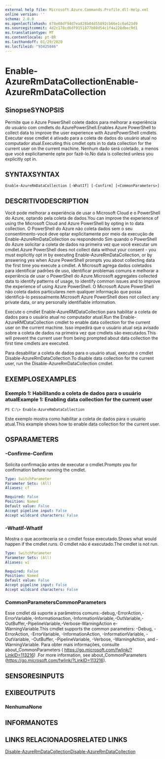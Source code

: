 ```yaml
---
external help file: Microsoft.Azure.Commands.Profile.dll-Help.xml
online version: ''
schema: 2.0.0
ms.openlocfilehash: 678e08df94d7ea828b04d55892cb66e1c0a62349
ms.sourcegitcommit: 4d2c178cd6df9151877b08d54c1f4a228dbec9d1
ms.translationtype: MT
ms.contentlocale: pt-BR
ms.lasthandoff: 01/29/2020
ms.locfileid: "93425846"
---
```

# <span data-ttu-id="bf19e-101">Enable-AzureRmDataCollection</span><span class="sxs-lookup"><span data-stu-id="bf19e-101">Enable-AzureRmDataCollection</span></span>

## <span data-ttu-id="bf19e-102">Sinopse</span><span class="sxs-lookup"><span data-stu-id="bf19e-102">SYNOPSIS</span></span>
<span data-ttu-id="bf19e-103">Permite que o Azure PowerShell colete dados para melhorar a experiência do usuário com cmdlets do AzurePowerShell.</span><span class="sxs-lookup"><span data-stu-id="bf19e-103">Enables Azure PowerShell to collect data to improve the user experience with AzurePowerShell cmdlets.</span></span>
<span data-ttu-id="bf19e-104">Executar esse cmdlet é ativado para a coleta de dados do usuário atual no computador atual.</span><span class="sxs-lookup"><span data-stu-id="bf19e-104">Executing this cmdlet opts in to data collection for the current user on the current machine.</span></span>
<span data-ttu-id="bf19e-105">Nenhum dado será coletado, a menos que você explicitamente opte por fazê-lo.</span><span class="sxs-lookup"><span data-stu-id="bf19e-105">No data is collected unless you explicitly opt in.</span></span>

## <span data-ttu-id="bf19e-106">SYNTAX</span><span class="sxs-lookup"><span data-stu-id="bf19e-106">SYNTAX</span></span>

```
Enable-AzureRmDataCollection [-WhatIf] [-Confirm] [<CommonParameters>]
```

## <span data-ttu-id="bf19e-107">DESCRITIVO</span><span class="sxs-lookup"><span data-stu-id="bf19e-107">DESCRIPTION</span></span>
<span data-ttu-id="bf19e-108">Você pode melhorar a experiência de usar o Microsoft Cloud e o PowerShell do Azure, optando pela coleta de dados.</span><span class="sxs-lookup"><span data-stu-id="bf19e-108">You can improve the experience of using the Microsoft Cloud and Azure PowerShell by opting in to data collection.</span></span>
<span data-ttu-id="bf19e-109">O PowerShell do Azure não coleta dados sem o seu consentimento-você deve optar explicitamente por meio da execução de Enable-AzureRmDataCollection ou respondendo Sim quando o PowerShell do Azure solicitar a coleta de dados na primeira vez que você executar um cmdlet.</span><span class="sxs-lookup"><span data-stu-id="bf19e-109">Azure PowerShell does not collect data without your consent - you must explicitly opt in by executing Enable-AzureRmDataCollection, or by answering yes when Azure PowerShell prompts you about collecting data the first time you execute a cmdlet.</span></span>
<span data-ttu-id="bf19e-110">A Microsoft agrega dados coletados para identificar padrões de uso, identificar problemas comuns e melhorar a experiência de usar o PowerShell do Azure.</span><span class="sxs-lookup"><span data-stu-id="bf19e-110">Microsoft aggregates collected data to identify patterns of usage, to identify common issues and to improve the experience of using Azure PowerShell.</span></span>
<span data-ttu-id="bf19e-111">O Microsoft Azure PowerShell não coleta dados particulares nem qualquer informação que possa identificá-lo pessoalmente.</span><span class="sxs-lookup"><span data-stu-id="bf19e-111">Microsoft Azure PowerShell does not collect any private data, or any personally identifiable information.</span></span>

<span data-ttu-id="bf19e-112">Execute o cmdlet Enable-AzureRMDataCollection para habilitar a coleta de dados para o usuário atual no computador atual.</span><span class="sxs-lookup"><span data-stu-id="bf19e-112">Run the Enable-AzureRMDataCollection cmdlet to enable data collection for the current user on the current machine.</span></span>
<span data-ttu-id="bf19e-113">Isso impedirá que o usuário atual seja avisado sobre a coleta de dados na primeira vez que cmdlets são executados.</span><span class="sxs-lookup"><span data-stu-id="bf19e-113">This will prevent the current user from being prompted about data collection the first time cmdlets are executed.</span></span>

<span data-ttu-id="bf19e-114">Para desabilitar a coleta de dados para o usuário atual, execute o cmdlet Disable-AzureRmDataCollection.</span><span class="sxs-lookup"><span data-stu-id="bf19e-114">To disable data collection for the current user, run the Disable-AzureRmDataCollection cmdlet.</span></span>

## <span data-ttu-id="bf19e-115">EXEMPLOS</span><span class="sxs-lookup"><span data-stu-id="bf19e-115">EXAMPLES</span></span>

### <span data-ttu-id="bf19e-116">Exemplo 1: Habilitando a coleta de dados para o usuário atual</span><span class="sxs-lookup"><span data-stu-id="bf19e-116">Example 1: Enabling data collection for the current user</span></span>
```
PS C:\> Enable-AzureRmDataCollection
```

<span data-ttu-id="bf19e-117">Este exemplo mostra como habilitar a coleta de dados para o usuário atual.</span><span class="sxs-lookup"><span data-stu-id="bf19e-117">This example shows how to enable data collection for the current user.</span></span>

## <span data-ttu-id="bf19e-118">OS</span><span class="sxs-lookup"><span data-stu-id="bf19e-118">PARAMETERS</span></span>

### <span data-ttu-id="bf19e-119">-Confirme</span><span class="sxs-lookup"><span data-stu-id="bf19e-119">-Confirm</span></span>
<span data-ttu-id="bf19e-120">Solicita confirmação antes de executar o cmdlet.</span><span class="sxs-lookup"><span data-stu-id="bf19e-120">Prompts you for confirmation before running the cmdlet.</span></span>

```yaml
Type: SwitchParameter
Parameter Sets: (All)
Aliases: cf

Required: False
Position: Named
Default value: False
Accept pipeline input: False
Accept wildcard characters: False
```

### <span data-ttu-id="bf19e-121">-WhatIf</span><span class="sxs-lookup"><span data-stu-id="bf19e-121">-WhatIf</span></span>
<span data-ttu-id="bf19e-122">Mostra o que aconteceria se o cmdlet fosse executado.</span><span class="sxs-lookup"><span data-stu-id="bf19e-122">Shows what would happen if the cmdlet runs.</span></span> <span data-ttu-id="bf19e-123">O cmdlet não é executado.</span><span class="sxs-lookup"><span data-stu-id="bf19e-123">The cmdlet is not run.</span></span>

```yaml
Type: SwitchParameter
Parameter Sets: (All)
Aliases: wi

Required: False
Position: Named
Default value: False
Accept pipeline input: False
Accept wildcard characters: False
```

### <span data-ttu-id="bf19e-124">CommonParameters</span><span class="sxs-lookup"><span data-stu-id="bf19e-124">CommonParameters</span></span>
<span data-ttu-id="bf19e-125">Esse cmdlet dá suporte a parâmetros comuns:-debug,-ErrorAction,-ErrorVariable,-Informationaction,-InformationVariable,-OutVariable,-OutBuffer,-PipelineVariable,-Verbose-WarningAction e-WarningVariable.</span><span class="sxs-lookup"><span data-stu-id="bf19e-125">This cmdlet supports the common parameters: -Debug, -ErrorAction, -ErrorVariable, -InformationAction, -InformationVariable, -OutVariable, -OutBuffer, -PipelineVariable, -Verbose, -WarningAction, and -WarningVariable.</span></span> <span data-ttu-id="bf19e-126">Para obter mais informações, consulte about_CommonParameters ( https://go.microsoft.com/fwlink/?LinkID=113216) .</span><span class="sxs-lookup"><span data-stu-id="bf19e-126">For more information, see about_CommonParameters (https://go.microsoft.com/fwlink/?LinkID=113216).</span></span>

## <span data-ttu-id="bf19e-127">SENSORES</span><span class="sxs-lookup"><span data-stu-id="bf19e-127">INPUTS</span></span>

## <span data-ttu-id="bf19e-128">EXIBE</span><span class="sxs-lookup"><span data-stu-id="bf19e-128">OUTPUTS</span></span>

### <span data-ttu-id="bf19e-129">Nenhuma</span><span class="sxs-lookup"><span data-stu-id="bf19e-129">None</span></span>

## <span data-ttu-id="bf19e-130">INFORMA</span><span class="sxs-lookup"><span data-stu-id="bf19e-130">NOTES</span></span>

## <span data-ttu-id="bf19e-131">LINKS RELACIONADOS</span><span class="sxs-lookup"><span data-stu-id="bf19e-131">RELATED LINKS</span></span>

[<span data-ttu-id="bf19e-132">Disable-AzureRmDataCollection</span><span class="sxs-lookup"><span data-stu-id="bf19e-132">Disable-AzureRmDataCollection</span></span>]()

